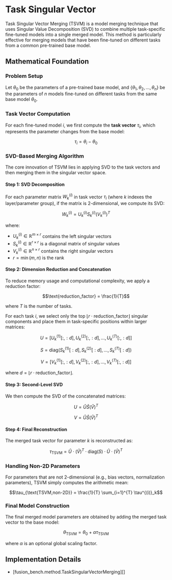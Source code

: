 # Task Singular Vector

Task Singular Vector Merging (TSVM) is a model merging technique that uses Singular Value Decomposition (SVD) to combine multiple task-specific fine-tuned models into a single merged model. This method is particularly effective for merging models that have been fine-tuned on different tasks from a common pre-trained base model.

## Mathematical Foundation

### Problem Setup

Let $\theta_0$ be the parameters of a pre-trained base model, and $\{\theta_1, \theta_2, \ldots, \theta_n\}$ be the parameters of $n$ models fine-tuned on different tasks from the same base model $\theta_0$.

### Task Vector Computation

For each fine-tuned model $i$, we first compute the **task vector** $\tau_i$, which represents the parameter changes from the base model:

$$\tau_i = \theta_i - \theta_0$$

### SVD-Based Merging Algorithm

The core innovation of TSVM lies in applying SVD to the task vectors and then merging them in the singular vector space.

#### Step 1: SVD Decomposition

For each parameter matrix $W^{(i)}_k$ in task vector $\tau_i$ (where $k$ indexes the layer/parameter group), if the matrix is 2-dimensional, we compute its SVD:

$$W^{(i)}_k = U^{(i)}_k S^{(i)}_k (V^{(i)}_k)^T$$

where:

- $U^{(i)}_k \in \mathbb{R}^{m \times r}$ contains the left singular vectors
- $S^{(i)}_k \in \mathbb{R}^{r \times r}$ is a diagonal matrix of singular values  
- $V^{(i)}_k \in \mathbb{R}^{n \times r}$ contains the right singular vectors
- $r = \min(m, n)$ is the rank

#### Step 2: Dimension Reduction and Concatenation

To reduce memory usage and computational complexity, we apply a reduction factor:

$$\text{reduction_factor} = \frac{1}{T}$$

where $T$ is the number of tasks.


For each task $i$, we select only the top $\lfloor r \cdot \text{reduction_factor} \rfloor$ singular components and place them in task-specific positions within larger matrices:

$$U = [U^{(1)}_k[:, :d], U^{(2)}_k[:, :d], \ldots, U^{(T)}_k[:, :d]]$$

$$S = \text{diag}(S^{(1)}_k[:d], S^{(2)}_k[:d], \ldots, S^{(T)}_k[:d])$$

$$V = [V^{(1)}_k[:, :d], V^{(2)}_k[:, :d], \ldots, V^{(T)}_k[:, :d]]$$

where $d = \lfloor r \cdot \text{reduction_factor} \rfloor$.

#### Step 3: Second-Level SVD

We then compute the SVD of the concatenated matrices:

$$U = \hat{U} \hat{S} (\hat{V})^T$$

$$V = \hat{U} \hat{S} (\hat{V})^T$$

#### Step 4: Final Reconstruction

The merged task vector for parameter $k$ is reconstructed as:

$$\tau_{\text{TSVM}} = \hat{U} \cdot (\hat{V})^T \cdot \text{diag}(S) \cdot \hat{U} \cdot (\hat{V})^T$$

### Handling Non-2D Parameters

For parameters that are not 2-dimensional (e.g., bias vectors, normalization parameters), TSVM simply computes the arithmetic mean:

$$\tau_{\text{TSVM,non-2D}} = \frac{1}{T} \sum_{i=1}^{T} \tau^{(i)}_k$$

### Final Model Construction

The final merged model parameters are obtained by adding the merged task vector to the base model:

$$\theta_{\text{TSVM}} = \theta_0 + \alpha \tau_{\text{TSVM}}$$

where $\alpha$ is an optional global scaling factor.


## Implementation Details

- [fusion_bench.method.TaskSingularVectorMerging][]
